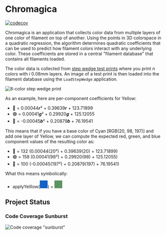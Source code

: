 # Chromagica

[![codecov](https://codecov.io/gh/Daghis/Chromagica/graph/badge.svg?token=3YC2A4GIE7)](https://codecov.io/gh/Daghis/Chromagica)

Chromagica is an application that collects color data from multiple layers of one color of filament
on top of another. Using the points in 3D colorspace in a quadratic regression, the algorithm
determines quadratic coefficients that can be used to predict how filament colors interact with
any underlying color. These coefficients are stored in a central "filament database" that
contains all filaments loaded.

The color data is collected from [step wedge test prints](https://makerworld.com/en/models/508600)
where you print _n_ colors with _i_ 0.08mm layers. An image of a test print is then loaded into
the filament database using the `LoadStepWedge` application.

<img alt="8-color step wedge print" width="400" src="examples/8x8-color-sample.png"/>

As an example, here are per-component coefficients for Yellow:

- 🔴 = 0.00044𝒓² + 0.39639𝒓 + 123.71899
- 🟢 = 0.00041𝒈² + 0.29920𝒈 + 125.12055
- 🔵 = -0.00045𝒃² + 0.20879𝒃 + 76.19541

This means that if you have a base color of Cyan \[RGB(20, 98, 197)] and add one layer of
Yellow, we can compute the expected red, green, and blue component values of the resulting color
as:

- 🔴 = 132
  (0.00044(20²) + 0.39639(20) + 123.71899)
- 🟢 = 158
  (0.00041(98²) + 0.29920(98) + 125.12055)
- 🔵 = 100
  (-0.00045(197²) + 0.20879(197) + 76.19541)

What this means symbolically:

- applyYelllow(![Cyan swatch](examples/Cyan-Swatch.png))
  = ![Cyan + Yellow swatch](examples/Cyan-Yellow-Swatch.png)

## Project Status

### Code Coverage Sunburst

![Code coverage "sunburst"](https://codecov.io/gh/Daghis/Chromagica/graphs/sunburst.svg?token=3YC2A4GIE7)
